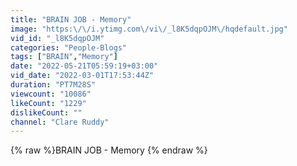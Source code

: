```yaml
---
title: "BRAIN JOB - Memory"
image: "https:\/\/i.ytimg.com\/vi\/_l8K5dqpOJM\/hqdefault.jpg"
vid_id: "_l8K5dqpOJM"
categories: "People-Blogs"
tags: ["BRAIN","Memory"]
date: "2022-05-21T05:59:19+03:00"
vid_date: "2022-03-01T17:53:44Z"
duration: "PT7M28S"
viewcount: "10086"
likeCount: "1229"
dislikeCount: ""
channel: "Clare Ruddy"
---
```

{% raw %}BRAIN JOB - Memory {% endraw %}
